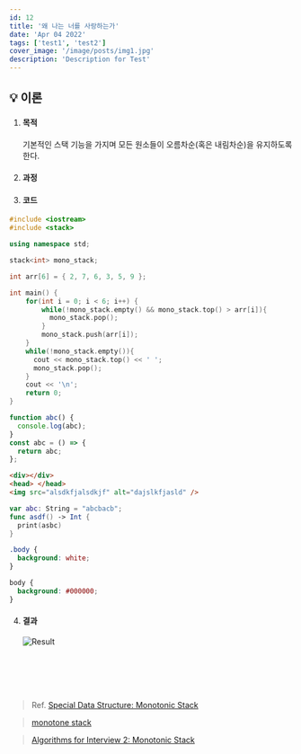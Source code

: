 ```yaml
---
id: 12
title: '왜 나는 너를 사랑하는가'
date: 'Apr 04 2022'
tags: ['test1', 'test2']
cover_image: '/image/posts/img1.jpg'
description: 'Description for Test'
---
```


## 💡 이론

1. #### 목적

   기본적인 스택 기능을 가지며 모든 원소들이 오름차순(혹은 내림차순)을 유지하도록 한다.

2. #### 과정

3. #### 코드

```cpp
#include <iostream>
#include <stack>

using namespace std;

stack<int> mono_stack;

int arr[6] = { 2, 7, 6, 3, 5, 9 };

int main() {
    for(int i = 0; i < 6; i++) {
        while(!mono_stack.empty() && mono_stack.top() > arr[i]){
          mono_stack.pop();
        }
        mono_stack.push(arr[i]);
    }
    while(!mono_stack.empty()){
      cout << mono_stack.top() << ' ';
      mono_stack.pop();
    }
    cout << '\n';
    return 0;
}
```

```javascript
function abc() {
  console.log(abc);
}
const abc = () => {
  return abc;
};
```

```html
<div></div>
<head> </head>
<img src="alsdkfjalsdkjf" alt="dajslkfjasld" />
```

```swift
var abc: String = "abcbacb";
func asdf() -> Int {
  print(asbc)
}
```

```css
.body {
  background: white;
}

body {
  background: #000000;
}
```

4. #### 결과
   ![Result](https://images.velog.io/images/ung7497/post/13ada08e-2981-4fe2-a8dc-c1488f00e253/%EC%8A%A4%ED%81%AC%EB%A6%B0%EC%83%B7%202021-12-20%20%EC%98%A4%ED%9B%84%2010.59.09.png)

<br>
<br>
<br>
<br>

> Ref.
> [Special Data Structure: Monotonic Stack](https://labuladong.gitbook.io/algo-en/ii.-data-structure/monotonicstack)

> [monotone stack](https://justicehui.github.io/medium-algorithm/2019/01/01/monotoneStack/)

> [Algorithms for Interview 2: Monotonic Stack](https://medium.com/techtofreedom/algorithms-for-interview-2-monotonic-stack-462251689da8)
